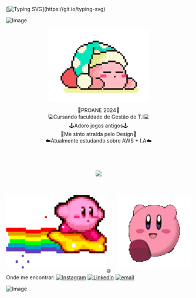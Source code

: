 [![Typing SVG](https://readme-typing-svg.demolab.com?font=montserrat&size=41&pause=1000&color=848AFFDA&center=true&random=true&width=1000&height=70&lines=Ol%C3%A1%2C+bem+vinda(o)+ao+meu+perfil!)](https://git.io/typing-svg)


 ![Image](https://github.com/user-attachments/assets/d5255126-6ab5-46d3-989d-b9c384bc051d)

 
<div align = "center">
<img align="center" height="200vh" src="giithub img/kirby_dormindo.gif"  />
<p align= "center">💙PROANE 2024💙<br>💻Cursando faculdade de Gestão de T.I💻 <br>🕹️Adoro jogos antigos🕹️<br>🌉Me sinto atraída pelo Design🌉<br>☁️Atualmente estudando sobre AWS + I.A☁️<br> 
</p><br>
</div><br/><br/>


<div align="center">
  
<picture align="center">
  <source
    srcset="https://github-readme-stats.vercel.app/api?username=Ni15Marcondess&show_icons=true&theme=tokyonight"
    media="(prefers-color-scheme: dark)"
  />
  <source
    srcset="https://github-readme-stats.vercel.app/api?username=Ni15Marcondess&show_icons=true"
    media="(prefers-color-scheme: light), (prefers-color-scheme: no-preference)"
  />
  <img align="center" src="https://github-readme-stats.vercel.app/api?username=Ni15Marcondess&show_icons=true" />
</picture><br/><br/><br/><br/>
 
</div>


<div align= "center">
 <img align = "right" height="200vh" src="giithub img/kirby_correndo.gif"  />
 <img align = "left" height="200vh" src="giithub img/kirby.gif"  />
</div><br/><br/><br/><br/><br/><br/>

<br/><br/><br/><br/><div>
 🌐 Onde me encontrar: 
[![Instagram](https://img.shields.io/badge/Instagram-%23E4405F.svg?logo=Instagram&logoColor=white)](https://www.instagram.com/marcondess_ni/)
 [![LinkedIn](https://img.shields.io/badge/LinkedIn-%230077B5.svg?logo=linkedin&logoColor=white)](https://www.linkedin.com/in/nicole-marcondes-987328252/) 
[![email](https://img.shields.io/badge/Email-D14836?logo=gmail&logoColor=white)](mailto:marcondesnicole4@gmail.com) 

![Image](https://github.com/user-attachments/assets/5aaefefe-b8d7-4d5e-b025-a9be8f6372d9)
